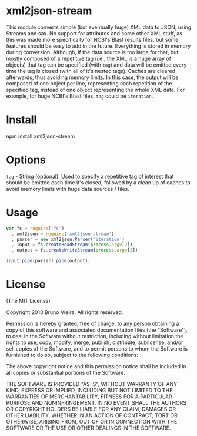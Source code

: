xml2json-stream
===============

This module converts simple (but eventually huge) XML data to JSON, using Streams and sax.
No support for attributes and some other XML stuff, as this was made more specifically for NCBI's Blast results files, but some features should be easy to add in the future.
Everything is stored in memory during conversion. Although, if the data source is too large for that, but mostly composed of a repetitive tag (i.e., the XML is a huge array of objects) that tag can be specified (with `tag`) and data will be emitted every time the tag is closed (with all of it's nested tags). Caches are cleared afterwards, thus avoiding memory limits. In this case, the output will be composed of one object per line, representing each repetition of the specified tag, instead of one object representing the whole XML data.
For example, for huge NCBI's Blast files, `tag` could be `iteration`.

Install
=======
npm install xml2json-stream

Options
=======
`tag` - String (optional). Used to specify a repetitive tag of interest that should be emitted each time it's closed, followed by a clean up of caches to avoid memory limits with huge data sources / files.

Usage
=====
```javascript
var fs = require('fs')
  , xml2json = require('xml2json-stream')
  , parser = new xml2json.Parser('iteration')
  , input = fs.createReadStream(process.argv[2])
  , output = fs.createWriteStream(process.argv[3]);

input.pipe(parser).pipe(output);
```

License
=======
(The MIT License)

Copyright 2013 Bruno Vieira. All rights reserved.

Permission is hereby granted, free of charge, to any person obtaining a copy of this software and associated documentation files (the "Software"), to deal in the Software without restriction, including without limitation the rights to use, copy, modify, merge, publish, distribute, sublicense, and/or sell copies of the Software, and to permit persons to whom the Software is furnished to do so, subject to the following conditions:

The above copyright notice and this permission notice shall be included in all copies or substantial portions of the Software.

THE SOFTWARE IS PROVIDED "AS IS", WITHOUT WARRANTY OF ANY KIND, EXPRESS OR IMPLIED, INCLUDING BUT NOT LIMITED TO THE WARRANTIES OF MERCHANTABILITY, FITNESS FOR A PARTICULAR PURPOSE AND NONINFRINGEMENT. IN NO EVENT SHALL THE AUTHORS OR COPYRIGHT HOLDERS BE LIABLE FOR ANY CLAIM, DAMAGES OR OTHER LIABILITY, WHETHER IN AN ACTION OF CONTRACT, TORT OR OTHERWISE, ARISING FROM, OUT OF OR IN CONNECTION WITH THE SOFTWARE OR THE USE OR OTHER DEALINGS IN THE SOFTWARE.
